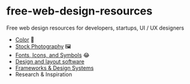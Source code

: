 # free-web-design-resources
Free web design resources for developers, startups, UI / UX designers


- [Color](https://github.com/ann-kilzer/free-web-design-resources/blob/main/COLOR.md) 🌈
- [Stock Photography](https://github.com/ann-kilzer/free-web-design-resources/blob/main/PHOTOS.md) 🖼️
- [Fonts, Icons, and Symbols](https://github.com/ann-kilzer/free-web-design-resources/blob/main/FONTS_ICONS_SYMBOLS.md) 😂
- [Design and layout software](https://github.com/ann-kilzer/free-web-design-resources/blob/main/DESIGN_SOFTWARE.md)
- [Frameworks & Design Systems](https://github.com/ann-kilzer/free-web-design-resources/blob/main/FRAMEWORKS.md)
- Research & Inspiration
